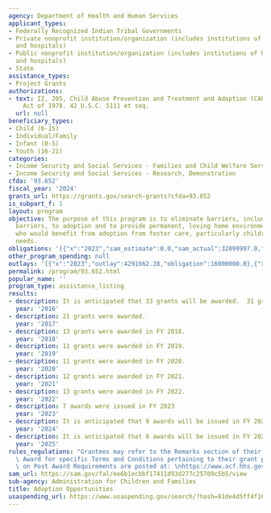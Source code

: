 ```yaml
---
agency: Department of Health and Human Services
applicant_types:
- Federally Recognized Indian Tribal Governments
- Private nonprofit institution/organization (includes institutions of higher education
  and hospitals)
- Public nonprofit institution/organization (includes institutions of higher education
  and hospitals)
- State
assistance_types:
- Project Grants
authorizations:
- text: II, 205, Child Abuse Prevention and Treatment and Adoption (CAPTA) Reform
    Act of 1978. 42 U.S.C. 5111 et seq.
  url: null
beneficiary_types:
- Child (6-15)
- Individual/Family
- Infant (0-5)
- Youth (16-21)
categories:
- Income Security and Social Services - Families and Child Welfare Services
- Income Security and Social Services - Research, Demonstration
cfda: '93.652'
fiscal_year: '2024'
grants_url: https://grants.gov/search-grants?cfda=93.652
is_subpart_f: 1
layout: program
objective: The purpose of this program is to eliminate barriers, including geographic
  barriers, to adoption and to provide permanent, loving home environments for children
  who would benefit from adoption from foster care, particularly children with special
  needs.
obligations: '[{"x":"2023","sam_estimate":0.0,"sam_actual":32099997.0,"usa_spending_actual":28390330.61},{"x":"2024","sam_estimate":0.0,"sam_actual":33299999.0,"usa_spending_actual":29499999.0},{"x":"2025","sam_estimate":0.0,"sam_actual":33299999.0,"usa_spending_actual":0.0}]'
other_program_spending: null
outlays: '[{"x":"2023","outlay":4291662.28,"obligation":16000000.0},{"x":"2024","outlay":0.0,"obligation":1000000.0},{"x":"2025","outlay":0.0,"obligation":0.0}]'
permalink: /program/93.652.html
popular_name: ''
program_type: assistance_listing
results:
- description: It is anticipated that 33 grants will be awarded.  31 grants were awarded.
  year: '2016'
- description: 21 grants were awarded.
  year: '2017'
- description: 13 grants were awarded in FY 2018.
  year: '2018'
- description: 11 grants were awarded in FY 2019.
  year: '2019'
- description: 11 grants were awarded in FY 2020.
  year: '2020'
- description: 12 grants were awarded in FY 2021.
  year: '2021'
- description: 13 grants were awarded in FY 2022.
  year: '2022'
- description: 7 awards were issued in FY 2023
  year: '2023'
- description: It is anticipated that 9 awards will be issued in FY 2024.
  year: '2024'
- description: It is anticipated that 8 awards will be issued in FY 2025.
  year: '2025'
rules_regulations: "Grantees may refer to the Remarks section of their Notice of Grant\
  \ Award for specific Terms and Conditions pertaining to their grant program.  Information\
  \ on Post Award Requirements are posted at: \nhttps://www.acf.hhs.gov/discretionary-post-award-requirements"
sam_url: https://sam.gov/fal/ee6b1ecbbf17411d93d277c25709c5b5/view
sub-agency: Administration for Children and Families
title: Adoption Opportunities
usaspending_url: https://www.usaspending.gov/search/?hash=81de4d5ff4f1662c372f8e440faeae69
---
```

